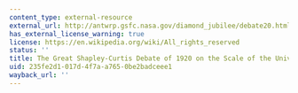 ```yaml
---
content_type: external-resource
external_url: http://antwrp.gsfc.nasa.gov/diamond_jubilee/debate20.html
has_external_license_warning: true
license: https://en.wikipedia.org/wiki/All_rights_reserved
status: ''
title: The Great Shapley-Curtis Debate of 1920 on the Scale of the Universe
uid: 235fe2d1-017d-4f7a-a765-0be2badceee1
wayback_url: ''
---
```

